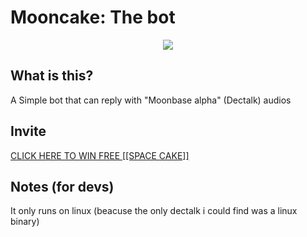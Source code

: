 # Mooncake: The bot
<p align="center">
  <a href="https://discord.com/oauth2/authorize?client_id=880907805924687952&permissions=414568536384&scope=bot%20applications.commands">
    <img src="https://cdn.discordapp.com/avatars/880907805924687952/63c485ba8a0aff8188c27dadfced0d92.png" />
  </a>
</p>

## What is this?
A Simple bot that can reply with "Moonbase alpha" (Dectalk) audios

## Invite
[CLICK HERE TO WIN FREE [[SPACE CAKE]]](https://discord.com/oauth2/authorize?client_id=880907805924687952&permissions=414568536384&scope=bot%20applications.commands)

## Notes (for devs)
It only runs on linux (beacuse the only dectalk i could find was a linux binary)
